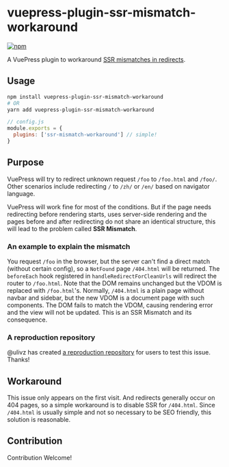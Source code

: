 # vuepress-plugin-ssr-mismatch-workaround

[![npm](https://img.shields.io/npm/v/vuepress-plugin-ssr-mismatch-workaround.svg)](https://www.npmjs.com/package/vuepress-plugin-ssr-mismatch-workaround)

A VuePress plugin to workaround [SSR mismatches in redirects](https://github.com/vuejs/vuepress/issues/1382).

## Usage

```bash
npm install vuepress-plugin-ssr-mismatch-workaround
# OR
yarn add vuepress-plugin-ssr-mismatch-workaround
```

```js
// config.js
module.exports = {
  plugins: ['ssr-mismatch-workaround'] // simple!
}
```

## Purpose

VuePress will try to redirect unknown request `/foo` to `/foo.html` and `/foo/`. Other scenarios include redirecting `/` to `/zh/` or `/en/` based on navigator language.

VuePress will work fine for most of the conditions. But if the page needs redirecting before rendering starts, uses server-side rendering and the pages before and after redirecting do not share an identical structure, this will lead to the problem called **SSR Mismatch**.

### An example to explain the mismatch

You request `/foo` in the browser, but the server can't find a direct match (without certain config), so a `NotFound` page `/404.html` will be returned. The `beforeEach` hook registered in `handleRedirectForCleanUrls` will redirect the router to `/foo.html`. Note that the DOM remains unchanged but the VDOM is replaced with `/foo.html`'s. Normally, `/404.html` is a plain page without navbar and sidebar, but the new VDOM is a document page with such components. The DOM fails to match the VDOM, causing rendering error and the view will not be updated. This is an SSR Mismatch and its consequence.

### A reproduction repository

@ulivz has created [a reproduction repository](https://github.com/ulivz/vuepress-ssr-mismatch-repro) for users to test this issue. Thanks!

## Workaround

This issue only appears on the first visit. And redirects generally occur on 404 pages, so a simple workaround is to disable SSR for `/404.html`. Since `/404.html` is usually simple and not so necessary to be SEO friendly, this solution is reasonable. 

## Contribution

Contribution Welcome!
